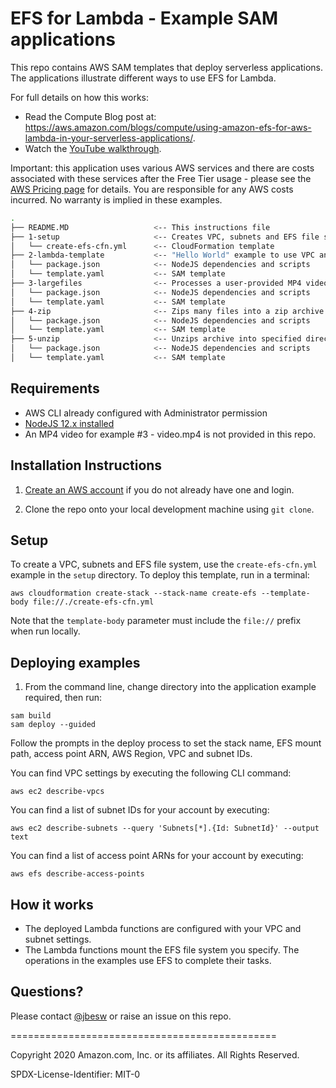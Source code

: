 # EFS for Lambda - Example SAM applications

This repo contains AWS SAM templates that deploy serverless applications. The applications illustrate different ways to use EFS for Lambda.

For full details on how this works:
- Read the Compute Blog post at: https://aws.amazon.com/blogs/compute/using-amazon-efs-for-aws-lambda-in-your-serverless-applications/.
- Watch the [YouTube walkthrough](https://www.youtube.com/watch?v=vHwNh9JtPwE).

Important: this application uses various AWS services and there are costs associated with these services after the Free Tier usage - please see the [AWS Pricing page](https://aws.amazon.com/pricing/) for details. You are responsible for any AWS costs incurred. No warranty is implied in these examples.

```bash
.
├── README.MD                   <-- This instructions file
├── 1-setup                     <-- Creates VPC, subnets and EFS file system
│   └── create-efs-cfn.yml      <-- CloudFormation template
├── 2-lambda-template           <-- "Hello World" example to use VPC and EFS
│   └── package.json            <-- NodeJS dependencies and scripts
│   └── template.yaml           <-- SAM template
├── 3-largefiles                <-- Processes a user-provided MP4 video into screenshots
│   └── package.json            <-- NodeJS dependencies and scripts
│   └── template.yaml           <-- SAM template
├── 4-zip                       <-- Zips many files into a zip archive
│   └── package.json            <-- NodeJS dependencies and scripts
│   └── template.yaml           <-- SAM template
├── 5-unzip                     <-- Unzips archive into specified directory
│   └── package.json            <-- NodeJS dependencies and scripts
│   └── template.yaml           <-- SAM template
```

## Requirements

* AWS CLI already configured with Administrator permission
* [NodeJS 12.x installed](https://nodejs.org/en/download/)
* An MP4 video for example #3 - video.mp4 is not provided in this repo.

## Installation Instructions

1. [Create an AWS account](https://portal.aws.amazon.com/gp/aws/developer/registration/index.html) if you do not already have one and login.

1. Clone the repo onto your local development machine using `git clone`.

## Setup

To create a VPC, subnets and EFS file system, use the `create-efs-cfn.yml` example in the `setup` directory. To deploy this template, run in a terminal:

```
aws cloudformation create-stack --stack-name create-efs --template-body file://./create-efs-cfn.yml
```
Note that the `template-body` parameter must include the `file://` prefix when run locally.

## Deploying examples

1. From the command line, change directory into the application example required, then run:
```
sam build
sam deploy --guided
```
Follow the prompts in the deploy process to set the stack name, EFS mount path, access point ARN, AWS Region, VPC and subnet IDs.

You can find VPC settings by executing the following CLI command:
```
aws ec2 describe-vpcs
```

You can find a list of subnet IDs for your account by executing:
```
aws ec2 describe-subnets --query 'Subnets[*].{Id: SubnetId}' --output text
```

You can find a list of access point ARNs for your account by executing:
```
aws efs describe-access-points
```

## How it works

* The deployed Lambda functions are configured with your VPC and subnet settings.
* The Lambda functions mount the EFS file system you specify. The operations in the examples use EFS to complete their tasks.

## Questions?

Please contact [@jbesw](https://twitter.com/jbesw) or raise an issue on this repo.

==============================================

Copyright 2020 Amazon.com, Inc. or its affiliates. All Rights Reserved.

SPDX-License-Identifier: MIT-0
